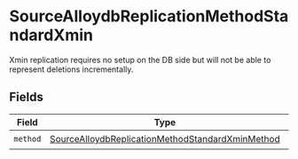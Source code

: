 # SourceAlloydbReplicationMethodStandardXmin

Xmin replication requires no setup on the DB side but will not be able to represent deletions incrementally.


## Fields

| Field                                                                                                                       | Type                                                                                                                        | Required                                                                                                                    | Description                                                                                                                 |
| --------------------------------------------------------------------------------------------------------------------------- | --------------------------------------------------------------------------------------------------------------------------- | --------------------------------------------------------------------------------------------------------------------------- | --------------------------------------------------------------------------------------------------------------------------- |
| `method`                                                                                                                    | [SourceAlloydbReplicationMethodStandardXminMethod](../../models/shared/SourceAlloydbReplicationMethodStandardXminMethod.md) | :heavy_check_mark:                                                                                                          | N/A                                                                                                                         |